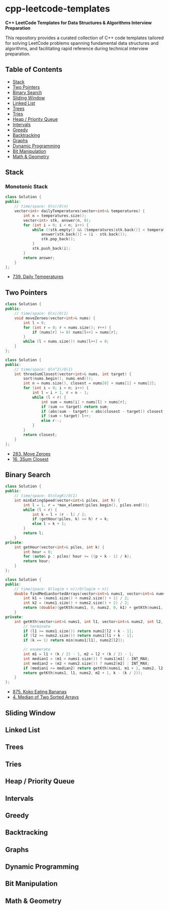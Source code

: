 # cpp-leetcode-templates

**C++ LeetCode Templates for Data Structures & Algorithms Interview Preparation**

This repository provides a curated collection of C++ code templates tailored for solving LeetCode problems spanning fundamental data structures and algorithms, and facilitating rapid reference during technical interview preparation.

## Table of Contents

* [Stack](#stack)
* [Two Pointers](#two-pointers)
* [Binary Search](#binary-search)
* [Sliding Window](#sliding-window)
* [Linked List](#linked-list)
* [Trees](#trees)
* [Tries](#tries)
* [Heap / Priority Queue](#heap--priority-queue)
* [Intervals](#intervals)
* [Greedy](#greedy)
* [Backtracking](#backtracking)
* [Graphs](#graphs)
* [Dynamic Programming](#dynamic-programming)
* [Bit Manipulation](#bit-manipulation)
* [Math & Geometry](#math--geometry)

## Stack

### Monotonic Stack

```cpp
class Solution {
public:
    // time/space: O(n)/O(n)
    vector<int> dailyTemperatures(vector<int>& temperatures) {
        int n = temperatures.size();
        vector<int> stk, answer(n, 0);
        for (int i = 0; i < n; i++) {
            while (!stk.empty() && (temperatures[stk.back()] < temperatures[i])) {
                answer[stk.back()] = (i - stk.back());
                stk.pop_back();
            }
            stk.push_back(i);
        }
        return answer;
    }
};
```

* [739. Daily Temperatures](https://leetcode.com/problems/daily-temperatures/)

## Two Pointers

```cpp
class Solution {
public:
    // time/space: O(n)/O(1)
    void moveZeroes(vector<int>& nums) {
        int l = 0;
        for (int r = 0; r < nums.size(); r++) {
            if (nums[r] != 0) nums[l++] = nums[r];
        }
        while (l < nums.size()) nums[l++] = 0;
    }
};
```

```cpp
class Solution {
public:
    // time/space: O(n^2)/O(1)
    int threeSumClosest(vector<int>& nums, int target) {
        sort(nums.begin(), nums.end());
        int n = nums.size(), closest = nums[0] + nums[1] + nums[2];
        for (int i = 0; i < n; i++) {
            int l = i + 1, r = n - 1;
            while (l < r) {
                int sum = nums[i] + nums[l] + nums[r];
                if (sum == target) return sum;
                if (abs(sum - target) < abs(closest - target)) closest = sum;
                if (sum < target) l++;
                else r--;
            }
        }
        return closest;
    }
};
```

* [283. Move Zeroes](https://leetcode.com/problems/move-zeroes/)
* [16. 3Sum Closest](https://leetcode.com/problems/3sum-closest/description/)

## Binary Search

```cpp
class Solution {
public:
    // time/space: O(nlogK)/O(1)
    int minEatingSpeed(vector<int>& piles, int h) {
        int l = 1, r = *max_element(piles.begin(), piles.end());
        while (l < r) {
            int k = l + (r - l) / 2;
            if (getHour(piles, k) <= h) r = k;
            else l = k + 1;
        }
        return l;
    }
private:
    int getHour(vector<int>& piles, int k) {
        int hour = 0;
        for (auto& p : piles) hour += ((p + k - 1) / k);
        return hour;
    }
};
```

```cpp
class Solution {
public:
    // time/space: O(log(m + n))/O(log(m + n))
    double findMedianSortedArrays(vector<int>& nums1, vector<int>& nums2) {
        int k1 = (nums1.size() + nums2.size() + 1) / 2;
        int k2 = (nums1.size() + nums2.size() + 2) / 2;
        return (double)(getKth(nums1, 0, nums2, 0, k1) + getKth(nums1, 0, nums2, 0, k2)) / 2.0;
    }
private:
    int getKth(vector<int>& nums1, int l1, vector<int>& nums2, int l2, int k) {
        // terminate
        if (l1 >= nums1.size()) return nums2[l2 + k - 1];
        if (l2 >= nums2.size()) return nums1[l1 + k - 1];
        if (k == 1) return min(nums1[l1], nums2[l2]);

        // enumerate
        int m1 = l1 + (k / 2) - 1, m2 = l2 + (k / 2) - 1;
        int median1 = (m1 < nums1.size()) ? nums1[m1] : INT_MAX;
        int median2 = (m2 < nums2.size()) ? nums2[m2] : INT_MAX;
        if (median1 <= median2) return getKth(nums1, m1 + 1, nums2, l2, k - (k / 2));
        return getKth(nums1, l1, nums2, m2 + 1, k - (k / 2));
    }
};
```

* [875. Koko Eating Bananas](https://leetcode.com/problems/koko-eating-bananas/description/)
* [4. Median of Two Sorted Arrays](https://leetcode.com/problems/median-of-two-sorted-arrays/description/)

## Sliding Window

## Linked List

## Trees

## Tries

## Heap / Priority Queue

## Intervals

## Greedy

## Backtracking

## Graphs

## Dynamic Programming

## Bit Manipulation

## Math & Geometry
